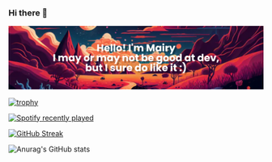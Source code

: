 ### Hi there 👋

<!--
**mairykenupp/mairykenupp** is a ✨ _special_ ✨ repository because its `README.md` (this file) appears on your GitHub profile.

Here are some ideas to get you started:

- 🔭 I’m currently working on ...
- 🌱 I’m currently learning ...
- 👯 I’m looking to collaborate on ...
- 🤔 I’m looking for help with ...
- 💬 Ask me about ...
- 📫 How to reach me: ...
- 😄 Pronouns: ...
- ⚡ Fun fact: ...
-->
[![MasterHead](banner.png)](https://github.com/mairykenupp/mairykenupp/)

<!--Github Trophies from: https://github.com/ryo-ma/github-profile-trophy#dracula || Spotify mod from: https://github.com/JeffreyCA/spotify-recently-played-readme-->
[![trophy](https://github-profile-trophy.vercel.app/?username=mairykenupp&theme=tokyonight&row=1)](https://github.com/ryo-ma/github-profile-trophy)<p    />[![Spotify recently played](https://spotify-recently-played-readme.vercel.app/api?user=12168652719&width=300&unique=true&count=1)](https://open.spotify.com/user/mairykenupp)

<!--GitHub Streak from: https://github-readme-streak-stats.herokuapp.com/demo/ || GitHub Stats from: https://github.com/anuraghazra/github-readme-stats-->
[![GitHub Streak](https://github-readme-streak-stats.herokuapp.com?user=mairykenupp&theme=tokyonight&date_format=j%20M%5B%20Y%5D&mode=weekly)](https://git.io/streak-stats)<p  />![Anurag's GitHub stats](https://github-readme-stats.vercel.app/api?username=mairykenupp&show_icons=true&theme=tokyonight)
